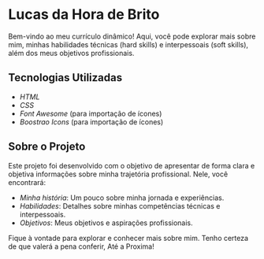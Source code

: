 # Lucas da Hora de Brito

Bem-vindo ao meu currículo dinâmico! Aqui, você pode explorar mais sobre mim, minhas habilidades técnicas (hard skills) e interpessoais (soft skills), além dos meus objetivos profissionais.

## Tecnologias Utilizadas

- *HTML*
- *CSS*
- *Font Awesome* (para importação de ícones)
- *Boostrao Icons* (para importação de ícones)

## Sobre o Projeto

Este projeto foi desenvolvido com o objetivo de apresentar de forma clara e objetiva informações sobre minha trajetória profissional. Nele, você encontrará:

- *Minha história*: Um pouco sobre minha jornada e experiências.
- *Habilidades*: Detalhes sobre minhas competências técnicas e interpessoais.
- *Objetivos*: Meus objetivos e aspirações profissionais.

Fique à vontade para explorar e conhecer mais sobre mim. Tenho certeza de que valerá a pena conferir, Até a Proxima!

